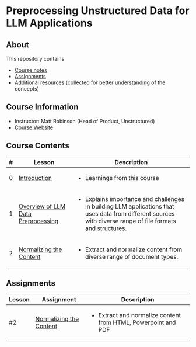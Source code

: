 # Preprocessing Unstructured Data for LLM Applications

## About

This repository contains

- [Course notes](#course-contents)
- [Assignments](#assignments)
- Additional resources (collected for better understanding of the concepts)

## Course Information

- Instructor: Matt Robinson (Head of Product, Unstructured)
- [Course Website](https://www.deeplearning.ai/short-courses/preprocessing-unstructured-data-for-llm-applications/)

## Course Contents

|#|     Lesson  |   Description   |
|-|-------------|-----------------|
|0|[Introduction](./notes/Lesson_0.md)|<ul><li>Learnings from this course</li></ul>|
|1|[Overview of LLM Data Preprocessing](./notes/Lesson_1.md)|<ul><li>Explains importance and challenges in building LLM applications that uses data from different sources with diverse range of file formats and structures.</li></ul>|
|2|[Normalizing the Content](./notes/Lesson_2.md)|<ul><li>Extract and normalize content from diverse range of document types.</li></ul>|

## Assignments

  |Lesson|         Assignment        |   Description   |
  |-------|---------------------------|-----------------|
  |#2|[Normalizing the Content](./notes/Lesson_2.md#notebook)|<ul><li>Extract and normalize content from HTML, Powerpoint and PDF</li></ul>|
